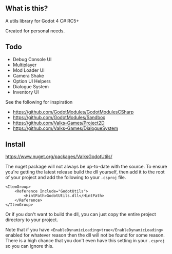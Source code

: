## What is this?
A utils library for Godot 4 C# RC5+

Created for personal needs.

## Todo
- Debug Console UI
- Multiplayer
- Mod Loader UI
- Camera Shake
- Option UI Helpers
- Dialogue System
- Inventory UI

See the following for inspiration
- https://github.com/GodotModules/GodotModulesCSharp
- https://github.com/GodotModules/Sandbox
- https://github.com/Valks-Games/Project2D
- https://github.com/Valks-Games/DialogueSystem

## Install
https://www.nuget.org/packages/ValksGodotUtils/

The nuget package will not always be up-to-date with the source. To ensure you're getting the latest release build the dll yourself, then add it to the root of your project and add the following to your `.csproj` file. 

```csproj
<ItemGroup>
    <Reference Include="GodotUtils">
        <HintPath>GodotUtils.dll</HintPath>
    </Reference>
</ItemGroup>
```

Or if you don't want to build the dll, you can just copy the entire project directory to your project.

Note that if you have `<EnableDynamicLoading>true</EnableDynamicLoading>` enabled for whatever reason then the dll will not be found for some reason. There is a high chance that you don't even have this setting in your `.csproj` so you can ignore this.
